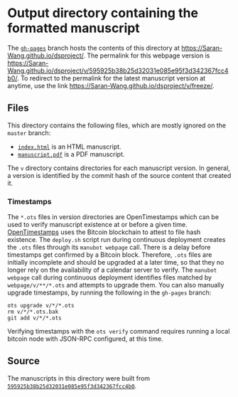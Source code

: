 # Output directory containing the formatted manuscript

The [`gh-pages`](https://github.com/Saran-Wang/dsproject/tree/gh-pages) branch hosts the contents of this directory at <https://Saran-Wang.github.io/dsproject/>.
The permalink for this webpage version is <https://Saran-Wang.github.io/dsproject/v/595925b38b25d32031e085e95f3d342367fcc4b0/>.
To redirect to the permalink for the latest manuscript version at anytime, use the link <https://Saran-Wang.github.io/dsproject/v/freeze/>.

## Files

This directory contains the following files, which are mostly ignored on the `master` branch:

+ [`index.html`](index.html) is an HTML manuscript.
+ [`manuscript.pdf`](manuscript.pdf) is a PDF manuscript.

The `v` directory contains directories for each manuscript version.
In general, a version is identified by the commit hash of the source content that created it.

### Timestamps

The `*.ots` files in version directories are OpenTimestamps which can be used to verify manuscript existence at or before a given time.
[OpenTimestamps](https://opentimestamps.org/) uses the Bitcoin blockchain to attest to file hash existence.
The `deploy.sh` script run during continuous deployment creates the `.ots` files through its `manubot webpage` call.
There is a delay before timestamps get confirmed by a Bitcoin block.
Therefore, `.ots` files are initially incomplete and should be upgraded at a later time, so that they no longer rely on the availability of a calendar server to verify.
The `manubot webpage` call during continuous deployment identifies files matched by `webpage/v/**/*.ots` and attempts to upgrade them.
You can also manually upgrade timestamps, by running the following in the `gh-pages` branch:

```shell
ots upgrade v/*/*.ots
rm v/*/*.ots.bak
git add v/*/*.ots
```

Verifying timestamps with the `ots verify` command requires running a local bitcoin node with JSON-RPC configured, at this time.

## Source

The manuscripts in this directory were built from
[`595925b38b25d32031e085e95f3d342367fcc4b0`](https://github.com/Saran-Wang/dsproject/commit/595925b38b25d32031e085e95f3d342367fcc4b0).
